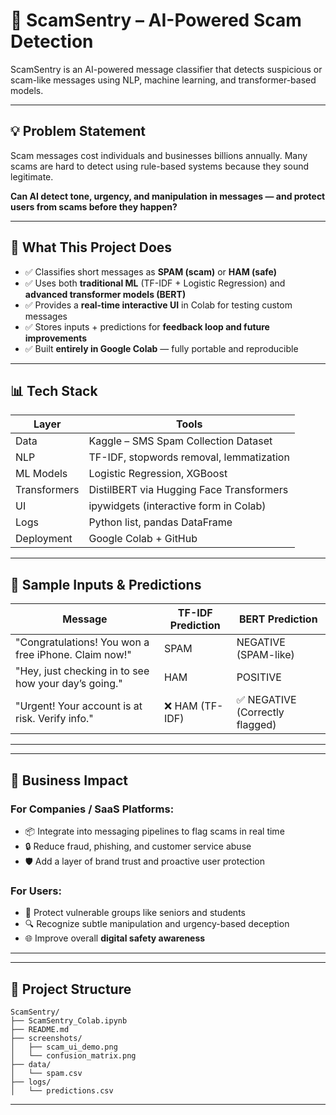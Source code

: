 # 🚨 ScamSentry – AI-Powered Scam Detection

ScamSentry is an AI-powered message classifier that detects suspicious or scam-like messages using NLP, machine learning, and transformer-based models. 

---

## 💡 Problem Statement
Scam messages cost individuals and businesses billions annually. Many scams are hard to detect using rule-based systems because they sound legitimate.

**Can AI detect tone, urgency, and manipulation in messages — and protect users from scams before they happen?**

---

## 🎯 What This Project Does
- ✅ Classifies short messages as **SPAM (scam)** or **HAM (safe)**
- ✅ Uses both **traditional ML** (TF-IDF + Logistic Regression) and **advanced transformer models (BERT)**
- ✅ Provides a **real-time interactive UI** in Colab for testing custom messages
- ✅ Stores inputs + predictions for **feedback loop and future improvements**
- ✅ Built **entirely in Google Colab** — fully portable and reproducible

---

## 📊 Tech Stack
| Layer         | Tools                                        |
|--------------|----------------------------------------------|
| Data         | Kaggle – SMS Spam Collection Dataset         |
| NLP          | TF-IDF, stopwords removal, lemmatization     |
| ML Models    | Logistic Regression, XGBoost                 |
| Transformers | DistilBERT via Hugging Face Transformers     |
| UI           | ipywidgets (interactive form in Colab)       |
| Logs         | Python list, pandas DataFrame                |
| Deployment   | Google Colab + GitHub                        |

---

## 🧪 Sample Inputs & Predictions
| Message                                                  | TF-IDF Prediction | BERT Prediction               |
|----------------------------------------------------------|-------------------|-------------------------------|
| "Congratulations! You won a free iPhone. Claim now!"     | SPAM              | NEGATIVE (SPAM-like)         |
| "Hey, just checking in to see how your day’s going."     | HAM               | POSITIVE                     |
| "Urgent! Your account is at risk. Verify info."          | ❌ HAM (TF-IDF)    | ✅ NEGATIVE (Correctly flagged) |

---

---

## 💼 Business Impact
### For Companies / SaaS Platforms:
- 📦 Integrate into messaging pipelines to flag scams in real time
- 🔒 Reduce fraud, phishing, and customer service abuse
- 🛡️ Add a layer of brand trust and proactive user protection

### For Users:
- 👵 Protect vulnerable groups like seniors and students
- 🔍 Recognize subtle manipulation and urgency-based deception
- 🌐 Improve overall **digital safety awareness**

---
---

## 📁 Project Structure
```
ScamSentry/
├── ScamSentry_Colab.ipynb
├── README.md
├── screenshots/
│   ├── scam_ui_demo.png
│   └── confusion_matrix.png
├── data/
│   └── spam.csv
├── logs/
│   └── predictions.csv
```

---

